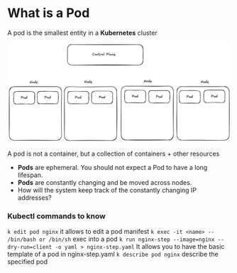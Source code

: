 # What is a Pod

A pod is the smallest entity in a **Kubernetes** cluster

![what is a Pod](pictures/What-is-a-Pod.png)

A pod is not a container, but a collection of containers + other resources

- **Pods** are ephemeral. You should not expect a Pod to have a long lifespan.
- **Pods** are constantly changing and be moved across nodes.
- How will the system keep track of the constantly changing IP addresses?
### Kubectl commands to know

`k edit pod nginx` it allows to edit a pod manifest
`k exec -it <name> -- /bin/bash or /bin/sh` exec into a pod
`k run nginx-step --image=nginx --dry-run=client -o yaml > nginx-step.yaml` It allows you to have the basic template of a pod in nginx-step.yaml
`k describe pod nginx` describe the specified pod

